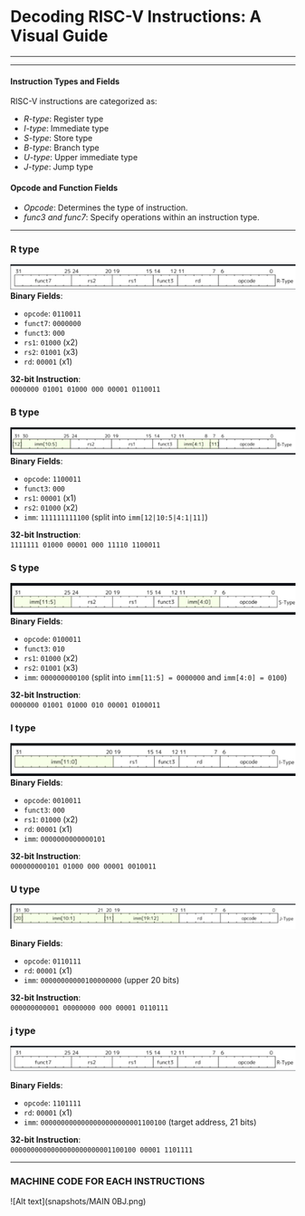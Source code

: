 # Decoding RISC-V Instructions: A Visual Guide



---



---

#### Instruction Types and Fields
RISC-V instructions are categorized as:
- *R-type*: Register type
- *I-type*: Immediate type
- *S-type*: Store type
- *B-type*: Branch type
- *U-type*: Upper immediate type
- *J-type*: Jump type

#### Opcode and Function Fields
- *Opcode*: Determines the type of instruction.
- *func3 and func7*: Specify operations within an instruction type.

---
### R type 
![Alt text](snapshots/R.png)
**Binary Fields**:
- `opcode`: `0110011`
- `funct7`: `0000000`
- `funct3`: `000`
- `rs1`: `01000` (x2)
- `rs2`: `01001` (x3)
- `rd`: `00001` (x1)

**32-bit Instruction**:  
`0000000 01001 01000 000 00001 0110011`
### B type
![Alt text](snapshots/B.png)
**Binary Fields**:
- `opcode`: `1100011`
- `funct3`: `000`
- `rs1`: `00001` (x1)
- `rs2`: `01000` (x2)
- `imm`: `111111111100` (split into `imm[12|10:5|4:1|11]`)

**32-bit Instruction**:  
`1111111 01000 00001 000 11110 1100011`
### S type
![Alt text](snapshots/S.png)
**Binary Fields**:
- `opcode`: `0100011`
- `funct3`: `010`
- `rs1`: `01000` (x2)
- `rs2`: `01001` (x3)
- `imm`: `000000000100` (split into `imm[11:5] = 0000000` and `imm[4:0] = 0100`)

**32-bit Instruction**:  
`0000000 01001 01000 010 00001 0100011`
### I type
![Alt text](snapshots/I.png)
**Binary Fields**:
- `opcode`: `0010011`
- `funct3`: `000`
- `rs1`: `01000` (x2)
- `rd`: `00001` (x1)
- `imm`: `0000000000000101`

**32-bit Instruction**:  
`000000000101 01000 000 00001 0010011`
### U type
![Alt text](snapshots/J.png)

**Binary Fields**:
- `opcode`: `0110111`
- `rd`: `00001` (x1)
- `imm`: `00000000000100000000` (upper 20 bits)

**32-bit Instruction**:  
`000000000001 00000000 000 00001 0110111`
### j type 
![Alt text](snapshots/1.png)

**Binary Fields**:
- `opcode`: `1101111`
- `rd`: `00001` (x1)
- `imm`: `0000000000000000000000001100100` (target address, 21 bits)

**32-bit Instruction**:  
`0000000000000000000000001100100 00001 1101111`

---

### MACHINE CODE FOR EACH INSTRUCTIONS
![Alt text](snapshots/MAIN 0BJ.png)






